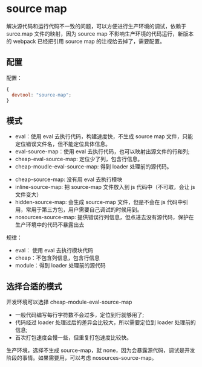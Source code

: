 # source map

解决源代码和运行代码不一致的问题，可以方便进行生产环境的调试，依赖于 surce.map 文件的映射，因为 source map 不影响生产环境的代码运行，新版本的 webpack 已经把引用 source map 的注视给去掉了，需要配置。

## 配置

配置：

```js
{
  devtool: "source-map";
}
```

## 模式

- eval：使用 eval 去执行代码，构建速度快，不生成 source map 文件，只能定位错误文件名，但不能定位具体信息。
- eval-source-map：使用 eval 去执行代码，也可以映射出源文件的行和列;
- cheap-eval-source-map: 定位少了列，包含行信息。
- cheap-moudle-eval-source-map: 得到 loader 处理前的源代码。

* cheap-source-map: 没有用 eval 去执行模块
* inline-source-map: 把 source-map 文件放入到 js 代码中（不可取，会让 js 文件变大）
* hidden-source-map: 会生成 source-map 文件，但是不会在 js 代码中引用，常用于第三方包，用户需要自己调试的时候用到。
* nosources-source-map: 提供错误行列信息，但点进去没有源代码，保护在生产环境中的代码不暴露出去

规律：

- eval： 使用 eval 去执行模块代码
- cheap：不包含列信息，包含行信息
- module：得到 loader 处理前的源代码

## 选择合适的模式

开发环境可以选择 cheap-module-eval-source-map

- 一般代码编写每行字符数不会过多，定位到行就够用了;
- 代码经过 loader 处理过后的差异会比较大，所以需要定位到 loader 处理前的信息;
- 首次打包速度会慢一些，但重复打包速度比较快。

生产环境，选择不生成 source-map，就 none，因为会暴露源代码，调试是开发阶段的事情。如果需要用，可以考虑 nosources-source-map。
